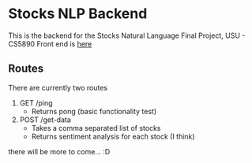 # Stocks NLP Backend

This is the backend for the Stocks Natural Language Final Project, USU - CS5890
Front end is [here](https://github.com/austinGENEreeve/stock-front-end)

## Routes

There are currently two routes

1. GET /ping
   * Returns pong (basic functionality test)
2. POST /get-data
   * Takes a comma separated list of stocks
   * Returns sentiment analysis for each stock (I think)

there will be more to come... :D
